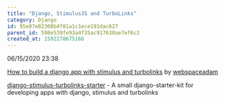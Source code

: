 ```yaml
---
title: "Django, StimulusJS and TurboLinks"
category: Django
id: 95e87e82308b4f81a1c1ece191dac627
parent_id: 598e539fe93a4f35ac917630ae7ef6c2
created_at: 1592278675166
---
```


06/15/2020 23:38

[How to build a django app with stimulus and turbolinks](https://dev.to/webspaceadam/how-to-build-a-django-app-with-stimulus-and-turbolinks-n1m)
by [webspaceadam](https://dev.to/webspaceadam)

[django-stimulus-turbolinks-starter](https://github.com/webspaceadam/django-stimulus-turbolinks-starter) - 
A small django-starter-kit for developing apps with django, stimulus and turbolinks


    